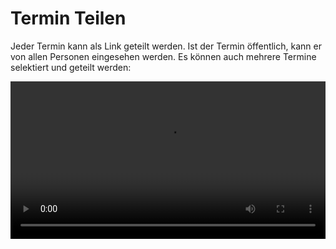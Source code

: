# Termin Teilen

Jeder Termin kann als Link geteilt werden. Ist der Termin öffentlich, kann er von allen Personen eingesehen werden. Es können auch mehrere Termine selektiert und geteilt werden:

<video controls width="100%" allowFullScreen autoPlay loop>
    <source src={require('./images/share.mp4').default} type="video/mp4" />
</video>
